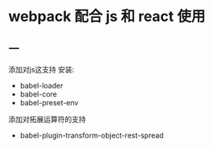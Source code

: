 # webpack 配合 js 和 react 使用

## 一

添加对js这支持 安装:
 - babel-loader
 - babel-core
 - babel-preset-env

 添加对拓展运算符的支持

 - babel-plugin-transform-object-rest-spread